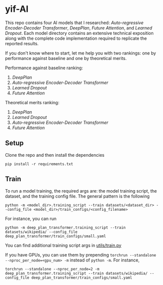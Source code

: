 # yif-AI

This repo contains four AI models that I researched: *Auto-regressive Encoder-Decoder Transformer*, *DeepPlan*, *Future Attention*, and *Learned Dropout*. Each model directory contains an extensive technical exposition along with the complete code implementation required to replicate the reported results.

If you don't know where to start, let me help you with two rankings: one by performance against baseline and one by theoretical merits.

Performance against baseline ranking:
1. *DeepPlan*
2. *Auto-regressive Encoder-Decoder Transformer*
3. *Learned Dropout*
4. *Future Attention*

Theoretical merits ranking:
1. *DeepPlan*
2. *Learned Dropout*
3. *Auto-regressive Encoder-Decoder Transformer*
4. *Future Attention*

## Setup

Clone the repo and then install the dependencies

```
pip install -r requirements.txt
```

## Train

To run a model training, the required args are: the model training script, the dataset, and the training config file. The general pattern is the following

```
python -m <model_dir>.training_script --train datasets/<dataset_dir> --config_file <model_dir>/train_configs/<config_filename>
```

For instance, you can run

```
python -m deep_plan_transformer.training_script --train datasets/wikipedia/ --config_file deep_plan_transformer/train_configs/small.yaml
```

You can find additional training script args in [utils/train.py](utils/train.py)

If you have GPUs, you can use them by prepending `torchrun --standalone --nproc_per_node=<gpu_num> -m` instead of `python -m`. For instance,

```
torchrun --standalone --nproc_per_node=2 -m deep_plan_transformer.training_script --train datasets/wikipedia/ --config_file deep_plan_transformer/train_configs/small.yaml
```
